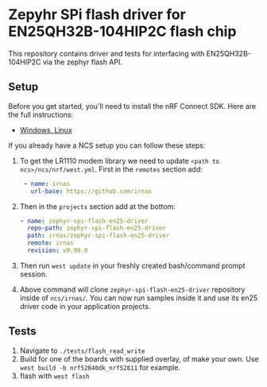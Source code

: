 # Zepyhr SPi flash driver for EN25QH32B-104HIP2C flash chip

This repository contains driver and tests for interfacing with EN25QH32B-104HIP2C via the zephyr flash API.

## Setup

Before you get started, you'll need to install the nRF Connect SDK. Here are the full instructions:

* [Windows, Linux](https://developer.nordicsemi.com/nRF_Connect_SDK/doc/latest/nrf/getting_started.html)

If you already have a NCS setup you can follow these steps:

1. To get the LR1110 modem library we need to update `<path to ncs>/ncs/nrf/west.yml`. First in the `remotes` section add:

   ```yaml
    - name: irnas
      url-base: https://github.com/irnas
   ```

2. Then in the `projects` section add at the bottom:

    ```yaml
    - name: zephyr-spi-flash-en25-driver
      repo-path: zephyr-spi-flash-en25-driver
      path: irnas/zephyr-spi-flash-en25-driver
      remote: irnas
      revision: v0.99.0
    ```

3. Then run `west update` in your freshly created bash/command prompt session.
4. Above command will clone `zephyr-spi-flash-en25-driver` repository inside of `ncs/irnas/`. You can now run samples inside it and use its en25 driver code in your application projects.

## Tests

1. Navigate to `./tests/flash_read_write`
2. Build for one of the boards with supplied overlay, of make your own. Use `west build -b nrf52840dk_nrf52811` for example.
3. flash with `west flash`
